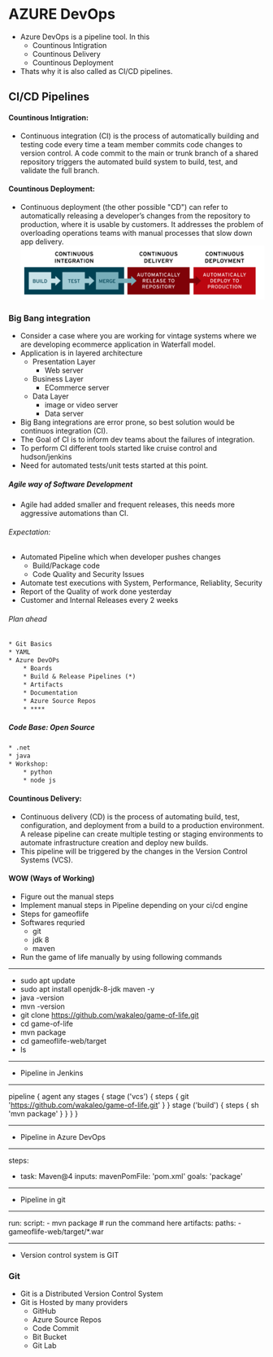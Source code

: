 # AZURE DevOps
* Azure DevOps is a pipeline tool. In this
    * Countinous Intigration
    * Countinous Delivery
    * Countinous Deployment
* Thats why it is also called as CI/CD pipelines.
## CI/CD Pipelines
#### Countinous Intigration:
* Continuous integration (CI) is the process of automatically building and testing code every time a team member commits code changes to version control. A code commit to the main or trunk branch of a shared repository triggers the automated build system to build, test, and validate the full branch.
#### Countinous Deployment:
* Continuous deployment (the other possible "CD") can refer to automatically releasing a developer’s changes from the repository to production, where it is usable by customers. It addresses the problem of overloading operations teams with manual processes that slow down app delivery.
![preview](./images/azdev1.png)
### Big Bang integration
* Consider a case where you are working for vintage systems where we are developing ecommerce application in Waterfall model.
* Application is in layered architecture
    * Presentation Layer
        * Web server
    * Business Layer
        * ECommerce server
    * Data Layer
        * image or video server
        * Data server
* Big Bang integrations are error prone, so best solution would be continuos integration (CI).
* The Goal of CI is to inform dev teams about the failures of integration.
* To perform CI different tools started like cruise control and hudson/jenkins
* Need for automated tests/unit tests started at this point.
##### Agile way of Software Development
* Agile had added smaller and frequent releases, this needs more aggressive automations than CI.
###### Expectation:
* Automated Pipeline which when developer pushes changes
    * Build/Package code
    * Code Quality and Security Issues
* Automate test executions with System, Performance, Reliablity, Security
* Report of the Quality of work done yesterday
* Customer and Internal Releases every 2 weeks
###### Plan ahead
    * Git Basics
    * YAML
    * Azure DevOPs
        * Boards
        * Build & Release Pipelines (*)
        * Artifacts
        * Documentation
        * Azure Source Repos
        * ****
##### Code Base: Open Source
    * .net
    * java
    * Workshop:
        * python
        * node js
#### Countinous Delivery:
* Continuous delivery (CD) is the process of automating build, test, configuration, and deployment from a build to a production environment. A release pipeline can create multiple testing or staging environments to automate infrastructure creation and deploy new builds.
* This pipeline will be triggered by the changes in the Version Control Systems (VCS).
#### WOW (Ways of Working)
* Figure out the manual steps
* Implement manual steps in Pipeline depending on your ci/cd engine
* Steps for gameoflife
* Softwares requried
    * git
    * jdk 8
    * maven
* Run the game of life manually by using following commands
---
* sudo apt update
* sudo apt install openjdk-8-jdk maven -y
* java -version
* mvn -version
* git clone https://github.com/wakaleo/game-of-life.git
* cd game-of-life
* mvn package
* cd gameoflife-web/target
* ls
---
* Pipeline in Jenkins
---
pipeline {
    agent any
    stages {
        stage ('vcs') {
            steps {
                git 'https://github.com/wakaleo/game-of-life.git'
            }
        }
        stage ('build') {
            steps {
                sh 'mvn package'
            }
        }
    }
}

---
* Pipeline in Azure DevOps
---
steps:
- task: Maven@4
  inputs:
    mavenPomFile: 'pom.xml'
    goals: 'package'
---
* Pipeline in git
---
run:
  script:
    - mvn package
    # run the command here
  artifacts:
    paths:
      - gameoflife-web/target/*.war

---
* Version control system is GIT
### Git
* Git is a Distributed Version Control System
* Git is Hosted by many providers
    * GitHub
    * Azure Source Repos
    * Code Commit
    * Bit Bucket
    * Git Lab


